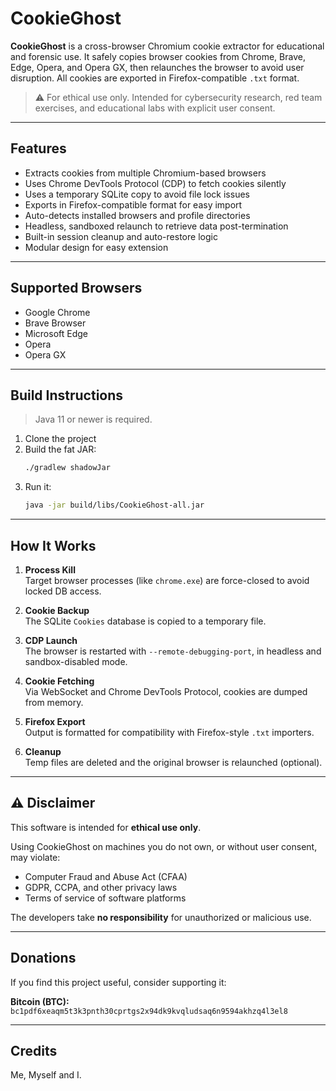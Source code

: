 # CookieGhost

**CookieGhost** is a cross-browser Chromium cookie extractor for educational and forensic use. It safely copies browser cookies from Chrome, Brave, Edge, Opera, and Opera GX, then relaunches the browser to avoid user disruption. All cookies are exported in Firefox-compatible `.txt` format.

> ⚠️ For ethical use only. Intended for cybersecurity research, red team exercises, and educational labs with explicit user consent.

---

##  Features

- Extracts cookies from multiple Chromium-based browsers
- Uses Chrome DevTools Protocol (CDP) to fetch cookies silently
- Uses a temporary SQLite copy to avoid file lock issues
- Exports in Firefox-compatible format for easy import
- Auto-detects installed browsers and profile directories
- Headless, sandboxed relaunch to retrieve data post-termination
- Built-in session cleanup and auto-restore logic
- Modular design for easy extension

---

##  Supported Browsers

- Google Chrome
- Brave Browser
- Microsoft Edge
- Opera
- Opera GX

---

##  Build Instructions

> Java 11 or newer is required.

1. Clone the project
2. Build the fat JAR:
   ```bash
   ./gradlew shadowJar
   ```
3. Run it:
   ```bash
   java -jar build/libs/CookieGhost-all.jar
   ```

---

##  How It Works

1. **Process Kill**  
   Target browser processes (like `chrome.exe`) are force-closed to avoid locked DB access.

2. **Cookie Backup**  
   The SQLite `Cookies` database is copied to a temporary file.

3. **CDP Launch**  
   The browser is restarted with `--remote-debugging-port`, in headless and sandbox-disabled mode.

4. **Cookie Fetching**  
   Via WebSocket and Chrome DevTools Protocol, cookies are dumped from memory.

5. **Firefox Export**  
   Output is formatted for compatibility with Firefox-style `.txt` importers.

6. **Cleanup**  
   Temp files are deleted and the original browser is relaunched (optional).

---

## ⚠️ Disclaimer

This software is intended for **ethical use only**.

Using CookieGhost on machines you do not own, or without user consent, may violate:
- Computer Fraud and Abuse Act (CFAA)
- GDPR, CCPA, and other privacy laws
- Terms of service of software platforms

The developers take **no responsibility** for unauthorized or malicious use.

---

## Donations

If you find this project useful, consider supporting it:

**Bitcoin (BTC):** `bc1pdf6xeaqm5t3k3pnth30cprtgs2x94dk9kvqludsaq6n9594akhzq4l3el8`

---

## Credits

Me, Myself and I.
